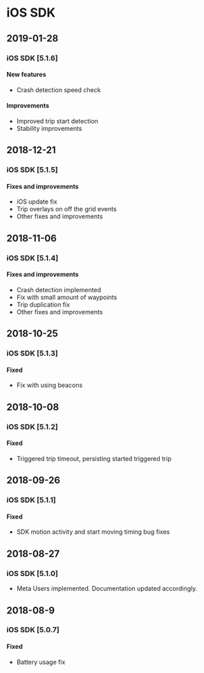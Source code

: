 # iOS SDK

## 2019-01-28

### iOS SDK \[5.1.6\]

#### New features

* Crash detection speed check

#### Improvements

* Improved trip start detection
* Stability improvements

## 2018-12-21

### iOS SDK \[5.1.5\]

#### Fixes and improvements

* iOS update fix
* Trip overlays on off the grid events
* Other fixes and improvements

## 2018-11-06

### iOS SDK \[5.1.4\]

#### Fixes and improvements

* Crash detection implemented
* Fix with small amount of waypoints
* Trip duplication fix
* Other fixes and improvements

## 2018-10-25

### iOS SDK \[5.1.3\]

#### Fixed

* Fix with using beacons

## 2018-10-08

### iOS SDK \[5.1.2\]

#### Fixed

* Triggered trip timeout, persisting started triggered trip

## 2018-09-26

### iOS SDK \[5.1.1\]

#### Fixed

* SDK motion activity and start moving timing bug fixes

## 2018-08-27

### iOS SDK \[5.1.0\]

* Meta Users implemented. Documentation updated accordingly.

## 2018-08-9

### iOS SDK \[5.0.7\]

#### Fixed

* Battery usage fix

